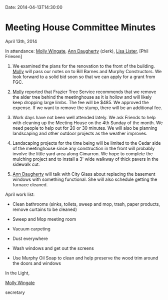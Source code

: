 Date: 2014-04-13T14:30:00

# Meeting House Committee Minutes

April 13th, 2014

[AnnDaugherty]: /Friends/AnnDaugherty
[LisaLister]: /Friends/LisaLister
[MollyWingate]: /Friends/MollyWingate
[PhilFriesen]: /Friends/PhilFriesen

In attendance:  [Molly Wingate][MollyWingate], [Ann Daugherty][AnnDaugherty] (clerk), 
[Lisa Lister][LisaLister], [Phil Friesen]

1.  We examined the plans for the renovation to the front of the building.  
    [Molly][MollyWingate] will pass our notes on to Bill Barnes and Murphy 
    Constructors.  We look forward to a solid bid soon so that we can apply 
    for a grant from FGC.
    
2.  [Molly][MollyWingate] reported that Frazier Tree Service recommends 
    that we remove the alder tree behind the meetinghouse as it is hollow 
    and will likely keep dropping large limbs.  The fee will be $485.  We 
    approved the expense.  If we want to remove the stump, there will be an 
    additional fee.

3.  Work days have not been well attended lately.  We ask Friends to help with 
    cleaning up the Meeting House on the 4th Sunday of the month. We need 
    people to help out for 20 or 30 minutes. We will also be planning 
    landscaping and other outdoor projects as the weather improves.  

4.  Landscaping projects for the time being will be limited to the Cedar side 
    of the meetinghouse since any construction in the front will probably 
    involve the little yard area along Cimarron.  We hope to complete the 
    mulching project and to install a 3' wide walkway of thick pavers in the 
    sidewalk cut.

5.  [Ann Daugherty][AnnDaugherty] will talk with City Glass about replacing the 
    basement windows with something functional.  She will also schedule
    getting the furnace cleaned.

April work list:

*  Clean bathrooms (sinks, toilets, sweep and mop, trash, paper products, 
   remove curtains to be cleaned) 

*  Sweep and Mop meeting room

*  Vacuum carpeting 

*  Dust everywhere

*  Wash windows and get out the screens

*  Use Murphy Oil Soap to clean and help preserve the wood trim around the doors and windows

In the Light,

[Molly Wingate][MollyWingate]

secretary


